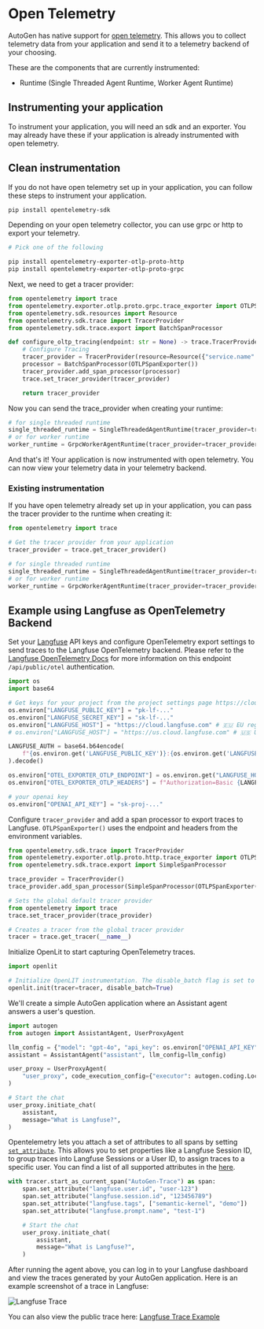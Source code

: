# Open Telemetry

AutoGen has native support for [open telemetry](https://opentelemetry.io/). This allows you to collect telemetry data from your application and send it to a telemetry backend of your choosing.

These are the components that are currently instrumented:
- Runtime (Single Threaded Agent Runtime, Worker Agent Runtime)

## Instrumenting your application
To instrument your application, you will need an sdk and an exporter. You may already have these if your application is already instrumented with open telemetry.

## Clean instrumentation

If you do not have open telemetry set up in your application, you can follow these steps to instrument your application.

```bash
pip install opentelemetry-sdk
```

Depending on your open telemetry collector, you can use grpc or http to export your telemetry.

```bash
# Pick one of the following

pip install opentelemetry-exporter-otlp-proto-http
pip install opentelemetry-exporter-otlp-proto-grpc
```

Next, we need to get a tracer provider:
```python
from opentelemetry import trace
from opentelemetry.exporter.otlp.proto.grpc.trace_exporter import OTLPSpanExporter
from opentelemetry.sdk.resources import Resource
from opentelemetry.sdk.trace import TracerProvider
from opentelemetry.sdk.trace.export import BatchSpanProcessor

def configure_oltp_tracing(endpoint: str = None) -> trace.TracerProvider:
    # Configure Tracing
    tracer_provider = TracerProvider(resource=Resource({"service.name": "my-service"}))
    processor = BatchSpanProcessor(OTLPSpanExporter())
    tracer_provider.add_span_processor(processor)
    trace.set_tracer_provider(tracer_provider)

    return tracer_provider
```

Now you can send the trace_provider when creating your runtime:
```python
# for single threaded runtime
single_threaded_runtime = SingleThreadedAgentRuntime(tracer_provider=tracer_provider)
# or for worker runtime
worker_runtime = GrpcWorkerAgentRuntime(tracer_provider=tracer_provider)
```

And that's it! Your application is now instrumented with open telemetry. You can now view your telemetry data in your telemetry backend.

### Existing instrumentation

If you have open telemetry already set up in your application, you can pass the tracer provider to the runtime when creating it:
```python
from opentelemetry import trace

# Get the tracer provider from your application
tracer_provider = trace.get_tracer_provider()

# for single threaded runtime
single_threaded_runtime = SingleThreadedAgentRuntime(tracer_provider=tracer_provider)
# or for worker runtime
worker_runtime = GrpcWorkerAgentRuntime(tracer_provider=tracer_provider)
```

## Example using Langfuse as OpenTelemetry Backend

Set your [Langfuse](https://github.com/langfuse/langfuse) API keys and configure OpenTelemetry export settings to send traces to the Langfuse OpenTelemetry backend. Please refer to the [Langfuse OpenTelemetry Docs](https://langfuse.com/docs/opentelemetry/get-started) for more information on this endpoint `/api/public/otel` authentication.

```python
import os
import base64

# Get keys for your project from the project settings page https://cloud.langfuse.com
os.environ["LANGFUSE_PUBLIC_KEY"] = "pk-lf-..." 
os.environ["LANGFUSE_SECRET_KEY"] = "sk-lf-..." 
os.environ["LANGFUSE_HOST"] = "https://cloud.langfuse.com" # 🇪🇺 EU region
# os.environ["LANGFUSE_HOST"] = "https://us.cloud.langfuse.com" # 🇺🇸 US region

LANGFUSE_AUTH = base64.b64encode(
    f"{os.environ.get('LANGFUSE_PUBLIC_KEY')}:{os.environ.get('LANGFUSE_SECRET_KEY')}".encode()
).decode()

os.environ["OTEL_EXPORTER_OTLP_ENDPOINT"] = os.environ.get("LANGFUSE_HOST") + "/api/public/otel"
os.environ["OTEL_EXPORTER_OTLP_HEADERS"] = f"Authorization=Basic {LANGFUSE_AUTH}"

# your openai key
os.environ["OPENAI_API_KEY"] = "sk-proj-..."
```

Configure `tracer_provider` and add a span processor to export traces to Langfuse. `OTLPSpanExporter()` uses the endpoint and headers from the environment variables.

```python
from opentelemetry.sdk.trace import TracerProvider
from opentelemetry.exporter.otlp.proto.http.trace_exporter import OTLPSpanExporter
from opentelemetry.sdk.trace.export import SimpleSpanProcessor

trace_provider = TracerProvider()
trace_provider.add_span_processor(SimpleSpanProcessor(OTLPSpanExporter()))

# Sets the global default tracer provider
from opentelemetry import trace
trace.set_tracer_provider(trace_provider)

# Creates a tracer from the global tracer provider
tracer = trace.get_tracer(__name__)
```

Initialize OpenLit to start capturing OpenTelemetry traces.

```python
import openlit

# Initialize OpenLIT instrumentation. The disable_batch flag is set to true to process traces immediately.
openlit.init(tracer=tracer, disable_batch=True)
```

We'll create a simple AutoGen application where an Assistant agent answers a user's question.


```python
import autogen
from autogen import AssistantAgent, UserProxyAgent

llm_config = {"model": "gpt-4o", "api_key": os.environ["OPENAI_API_KEY"]}
assistant = AssistantAgent("assistant", llm_config=llm_config)

user_proxy = UserProxyAgent(
    "user_proxy", code_execution_config={"executor": autogen.coding.LocalCommandLineCodeExecutor(work_dir="coding")}
)

# Start the chat
user_proxy.initiate_chat(
    assistant,
    message="What is Langfuse?",
)
```

Opentelemetry lets you attach a set of attributes to all spans by setting [`set_attribute`](https://opentelemetry.io/docs/languages/python/instrumentation/#add-attributes-to-a-span). This allows you to set properties like a Langfuse Session ID, to group traces into Langfuse Sessions or a User ID, to assign traces to a specific user. You can find a list of all supported attributes in the [here](/docs/opentelemetry/get-started#property-mapping).


```python
with tracer.start_as_current_span("AutoGen-Trace") as span:
    span.set_attribute("langfuse.user.id", "user-123")
    span.set_attribute("langfuse.session.id", "123456789")
    span.set_attribute("langfuse.tags", ["semantic-kernel", "demo"])
    span.set_attribute("langfuse.prompt.name", "test-1")

    # Start the chat
    user_proxy.initiate_chat(
        assistant,
        message="What is Langfuse?",
    )
```

After running the agent above, you can log in to your Langfuse dashboard and view the traces generated by your AutoGen application. Here is an example screenshot of a trace in Langfuse:

![Langfuse Trace](https://langfuse.com/images/cookbook/integration-autogen/autogen-example-trace.png)

You can also view the public trace here: [Langfuse Trace Example](https://cloud.langfuse.com/project/cloramnkj0002jz088vzn1ja4/traces/df850ab499107d4348584cf5933baabd?timestamp=2025-02-04T16%3A55%3A51.660Z&observation=286c648acb0105c2)

